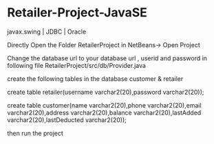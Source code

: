 # Retailer-Project-JavaSE


javax.swing | JDBC | Oracle 


Directly Open the Folder RetailerProject in NetBeans-> Open Project


Change the database url to your database url , userid and password in following file RetailerProject/src/db/Provider.java


create the following tables in the database customer & retailer


create table retailer(username varchar2(20),password varchar2(20));


create table customer(name varchar2(20),phone varchar2(20),email varchar2(20),address varchar2(20),balance varchar2(20),lastAdded varchar2(20),lastDeducted varchar2(20));



then run the project
